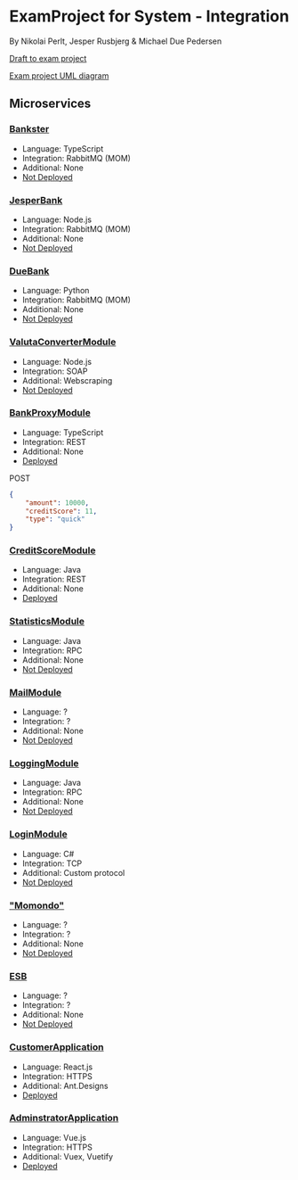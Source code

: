 # ExamProject for System - Integration
By Nikolai Perlt, Jesper Rusbjerg & Michael Due Pedersen

[Draft to exam project](https://datsoftlyngby.github.io/soft2020fall/resources/3ac43cba-ExamProjectDraft.pdf)

[Exam project UML diagram](https://app.lucidchart.com/lucidchart/invitations/accept/0f1c9112-dbee-416f-b531-6fe8e2ef72d5)

## Microservices

### [Bankster](https://github.com/JesperRusbjerg/team7ExamProject/tree/main/perltBank)

- Language: TypeScript
- Integration: RabbitMQ (MOM)
- Additional: None
- [Not Deployed]()

### [JesperBank](https://github.com/JesperRusbjerg/team7ExamProject/tree/main/jesperBank)

- Language: Node.js
- Integration: RabbitMQ (MOM)
- Additional: None
- [Not Deployed]()

### [DueBank](https://github.com/JesperRusbjerg/team7ExamProject/tree/main/DueBank)

- Language: Python
- Integration: RabbitMQ (MOM)
- Additional: None
- [Not Deployed]()

### [ValutaConverterModule](https://github.com/JesperRusbjerg/team7ExamProject/tree/main/currencyExchangeSOAP)

- Language: Node.js
- Integration: SOAP
- Additional: Webscraping
- [Not Deployed]()

### [BankProxyModule](https://github.com/JesperRusbjerg/team7ExamProject/tree/main/bankProxy)

- Language: TypeScript
- Integration: REST
- Additional: None
- [Deployed](http://104.248.139.111:3000/)

POST
```json
{
    "amount": 10000,
    "creditScore": 11,
    "type": "quick"
}
```

### [CreditScoreModule](https://github.com/JesperRusbjerg/team7ExamProject/tree/main/CreditScoreModule)

- Language: Java
- Integration: REST
- Additional: None
- [Deployed](https://www.mdp-creations.dk/creditScoreModule/)


### [StatisticsModule](https://github.com/JesperRusbjerg/team7ExamProject/tree/main/statisticsRest)

- Language: Java
- Integration: RPC
- Additional: None
- [Not Deployed]()

### [MailModule](https://github.com/JesperRusbjerg/team7ExamProject/tree/main/EmailModule)

- Language: ?
- Integration: ?
- Additional: None
- [Not Deployed]()

### [LoggingModule](https://github.com/JesperRusbjerg/team7ExamProject/tree/main/logsRpc)

- Language: Java
- Integration: RPC
- Additional: None
- [Not Deployed]()

### [LoginModule](https://github.com/JesperRusbjerg/team7ExamProject/tree/main/login-module)

- Language: C#
- Integration: TCP
- Additional: Custom protocol
- [Not Deployed]()

### ["Momondo"]()

- Language: ?
- Integration: ?
- Additional: None
- [Not Deployed]()

### [ESB]()

- Language: ?
- Integration: ?
- Additional: None
- [Not Deployed]()

### [CustomerApplication](https://github.com/JesperRusbjerg/team7ExamProject/tree/main/customerApplication)

- Language: React.js
- Integration: HTTPS
- Additional: Ant.Designs
- [Deployed](http://mdp-creations.surge.sh/)

### [AdminstratorApplication](https://github.com/JesperRusbjerg/team7ExamProject/tree/main/adminstration-application)

- Language: Vue.js
- Integration: HTTPS
- Additional: Vuex, Vuetify
- [Deployed](https://team7-adminstrator.netlify.app/)

